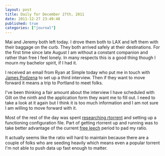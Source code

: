 ```yaml
---
layout: post
title: Daily for December 27th, 2011
date: 2011-12-27 23:49:48
published: true
categories: ["journal"]
---
```

 
Mai and Jeremy both left today. I drove them both to LAX and left them with their baggage on the curb. They both arrived safely at their destinations. For the first time since late August I am without a constant companion and rather than free I feel lonely. In many respects this is a good thing though I mourn my bachelor spirit, if I had it.

I received an email from Ryan at Simple today who put me in touch with [James Podzena](http://twitter.com/jpoz) to set up a third interview. Then if they want to move forward it means a trip to Portland to meet folks.

I've been thinking a fair amount about the interview I have scheduled with Gilt on the ninth and the application form they want me to fill out. I need to take a look at it again but I think it is too much information and I am not sure I am willing to move forward with it.

Most of the rest of the day was spent [researching rtorrent](/blog/2011/rtorrent-documentation) and setting up a functioning configuration file. Part of getting rtorrent up and running was to take better advantage of the current [free leech](http://wiki.bakabt.me/index.php/FAQ#What_is_Freeleech.3F) period to pad my ratio.

It actually seems like the ratio will hard to maintain because there are a couple of folks who are seeding heavily which means even a popular torrent I'm not able to push data up fast enough to matter.
